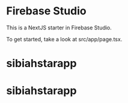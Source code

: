 # Firebase Studio

This is a NextJS starter in Firebase Studio.

To get started, take a look at src/app/page.tsx.
# sibiahstarapp
# sibiahstarapp
